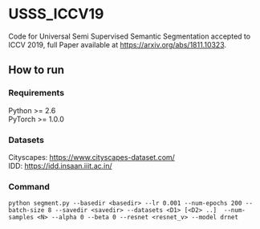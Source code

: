 # USSS_ICCV19

Code for Universal Semi Supervised Semantic Segmentation accepted to ICCV 2019, full Paper available at https://arxiv.org/abs/1811.10323. 

## How to run

### Requirements

Python >= 2.6  
PyTorch >= 1.0.0

### Datasets
Cityscapes: https://www.cityscapes-dataset.com/  
IDD: https://idd.insaan.iiit.ac.in/

### Command
``python segment.py --basedir <basedir> --lr 0.001 --num-epochs 200 --batch-size 8 --savedir <savedir> --datasets <D1> [<D2> ..]  --num-samples <N> --alpha 0 --beta 0 --resnet <resnet_v> --model drnet``

